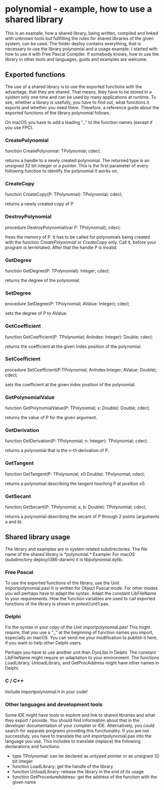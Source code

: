 # polynomial - example, how to use a shared library

This is an example, how a shared library, being written, compiled and linked with unknown tools but fullfilling the rules for shared libraries of the given system, can be used. The folder deploy contains everything, that is necessary to use the library polynomial and a usage example. I started with how to use it with Free Pascal Compiler. If somebody knows, how to use the library in other tools and languages, guids and examples are welcome.

## Exported functions

The use of a shared library is to use the exported functions with the advantage, that they are shared. That means, they have to be stored in a system only one time and can be used by many applications at runtime.
To see, whether a library is usefully, you have to find out, what functions it exports and whether you need them.
Therefore, a reference guide about the exported functions of the library polynomial follows.

On macOS you have to add a leading "_" to the function names (except if you use FPC). 

### CreatePolynomial

function CreatePolynomial: TPolynomial; cdecl;

returns a handle to a newly created polynomial. The returned type is an unsigned 32 bit integer or a pointer.
This is the first parameter of every following function to identify the polynomial it works on.

### CreateCopy

function CreateCopy(P: TPolynomial): TPolynomial; cdecl;

returns a newly created copy of P

### DestroyPolynomial

procedure DestroyPolynomial(var P: TPolynomial); cdecl;

frees the memory of P. It has to be called for polynomials being created with the function *CreatePolynomial* or *CreateCopy* only. Call it, before your program is terminated.
After that the handle P is invalid. 

### GetDegree

function GetDegree(P: TPolynomial): Integer; cdecl;

returns the degree of the polynomial.

### SetDegree

procedure SetDegree(P: TPolynomial; AValue: Integer); cdecl;

sets the degree of P to AValue.

### GetCoefficient

function GetCoefficient(P: TPolynomial; AnIndex: Integer): Double; cdecl;

returns the coefficient at the given index position of the polynomial.

### SetCoefficient

procedure SetCoefficient(P:TPolynomial; AnIndex:Integer; AValue: Double); cdecl;

sets the coefficient at the given index position of the polynomial.

### GetPolynomialValue

function GetPolynomialValue(P: TPolynomial; x: Double): Double; cdecl;

returns the value of P for the given argument.

### GetDerivation

function GetDerivation(P: TPolynomial; n: Integer): TPolynomial; cdecl;

returns a polynomial that is the n-th derivation of P.

### GetTangent

function GetTangent(P: TPolynomial; x0:Double): TPolynomial; cdecl;

returns a polynomial describing the tangent touching P at position x0.

### GetSecant

function GetSecant(P: TPolynomial; a, b: Double): TPolynomial; cdecl;

returns a polynomial describing the secant of P through 2 points (arguments a and b).

## Shared library usage

The library and examples are in system related subdirectories. The file name of the shared library is \*polynomial.\* Example: For macOS (subdirectory deploy/i386-darwin) it is libpolynomial.dylib.

### Free Pascal

To use the exported functions of the library, use the Unit importpolynomial.pas! It is written for Object Pascal mode. For other modes you will perhaps have to adapt the syntax. Adapt the constant LibFileName to your requirements. 
How the function variables are used to call exported functions of the library is shown in pntest/unit1.pas. 

### Delphi

Fix the syntax in your copy of the Unit importpolynomial.pas! This might require, that you use a "_" at the beginning of function names you import, especially on macOS. You can send me your modification to publish it here, if you want to help other Delphi users.

Perhaps you have to use another unit than DynLibs in Delphi.
The constant LibFileName might require an adaptation to your environment.
The functions LoadLibrary, UnloadLibrary, and GetProcAddress might have other names in Delphi.

### C / C++

Include importpolynomial.h in your code!

### Other languages and development tools

Some IDE might have tools to explore and link to shared libraries and what they export / provide. You should find information about that in the developer documentation of your compiler or IDE. Alternatively, you could search for separate programs providing this functionality. If you are not successfuly, you have to translate the unit importpolynomial.pas into the language you use. This includes to translate (replace) the following declarations and functions:

- type TPolynomial:              can be declared as untyped pointer or as unsigned 32 bit integer
- function LoadLibrary:          get the handle of the library
- function UnloadLibrary:        release the library in the end of its usage
- function GetProcedureAddress:  get the address of the function with the given name
